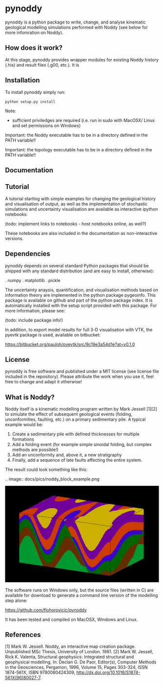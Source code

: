 pynoddy
=======

pynoddy is a python package to write, change, and analyse kinematic geological modelling simulations performed with Noddy (see below for more infomration on Noddy).

How does it work?
-----------------

At this stage, pynoddy provides wrapper modules for existing Noddy history (.his) and result files (.g00, etc.). It is 

Installation
-------------

To install pynoddy simply run:

	python setup.py install

Note:

- sufficient priviledges are required (i.e. run in sudo with MacOSX/ Linux and set permissions on Windows)

Important: the Noddy executable has to be in a directory defined in the PATH variable!!

Important: the topology executable has to be in a directory defined in the PATH variable!!





Documentation
-------------


Tutorial
--------

A tutorial starting with simple examples for changing the geological history and visualisation of output, as well as the implementation of stochastic simulations and uncertainty visualisation are available as interactive ipython notebooks:

(todo: implement links to notebooks - host notebooks online, as well?)

These notebooks are also included in the documentation as non-interactive versions.



Dependencies
------------

pynoddy depends on several standard Python packages that should be shipped with any standard distribution (and are easy to install, otherwise):

. numpy
. matplotlib
. pickle

The uncertainty anaysis, quantification, and visualisation methods based on information theory are implemented in the python package pygeoinfo. This package is available on github and part of the python package index. It is automatically installed with the setup script provided with this package. For more information, please see:

(todo: include package info!)

In addition, to export model results for full 3-D visualisation with VTK, the pyevtk package is used, available on bitbucket:

https://bitbucket.org/pauloh/pyevtk/src/9c19e3a54d1e?at=v0.1.0

License
-------

pynoddy is free software and published under a MIT license (see license file included in the repository). Please attribute the work when you use it, feel free to change and adapt it otherwise!


What is Noddy?
-------------

Noddy itself is a kinematic modelling program written by Mark Jessell [1][2] to simulate the effect of subsequent geological events (folding, unconformities, faulting, etc.) on a primary sedimentary pile. A typical example would be:

1. Create a sedimentary pile with defined thicknesses for multiple formations
2. Add a folding event (for example simple sinoidal folding, but complex methods are possible!)
3. Add an unconformity and, above it, a new stratigraphy
4. Finally, add a sequence of late faults affecting the entire system.

The result could look something like this:

.. image:: docs/pics/noddy_block_example.png

![](docs/pics/noddy_block_example.png?raw=true)

The software runs on Windows only, but the source files (written in C) are available for download to generate a command line version of the modelling step alone:

https://github.com/flohorovicic/pynoddy

It has been tested and compiled on MacOSX, Windows and Linux.

References
----------

[1] Mark W. Jessell. Noddy, an interactive map creation package. Unpublished MSc Thesis, University of London. 1981.
[2] Mark W. Jessell, Rick K. Valenta, Structural geophysics: Integrated structural and geophysical modelling, In: Declan G. De Paor, Editor(s), Computer Methods in the Geosciences, Pergamon, 1996, Volume 15, Pages 303-324, ISSN 1874-561X, ISBN 9780080424309, http://dx.doi.org/10.1016/S1874-561X(96)80027-7.





